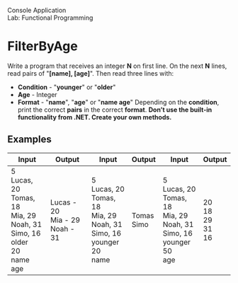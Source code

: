 Console Application<br>
Lab: Functional Programming
# FilterByAge
Write a program that receives an integer __N__ on first line. On the next __N__ lines, read pairs of "__[name], [age]__". Then read three lines with:
- __Condition__ - "__younger__" or "__older__"
- __Age__ - Integer
- __Format__ - "__name__", "__age__" or "__name age__"
Depending on the __condition__, print the correct __pairs__ in the correct __format__. __Don’t use the built-in functionality from .NET. Create your own methods.__
## Examples
Input|Output|Input|Output|Input|Output
-----|------|-----|------|-----|------
5<br>Lucas, 20<br>Tomas, 18<br>Mia, 29<br>Noah, 31<br>Simo, 16<br>older<br>20<br>name age|Lucas - 20<br>Mia - 29<br>Noah - 31|5<br>Lucas, 20<br>Tomas, 18<br>Mia, 29<br>Noah, 31<br>Simo, 16<br>younger<br>20<br>name|Tomas<br>Simo|5<br>Lucas, 20<br>Tomas, 18<br>Mia, 29<br>Noah, 31<br>Simo, 16<br>younger<br>50<br>age|20<br>18<br>29<br>31<br>16
